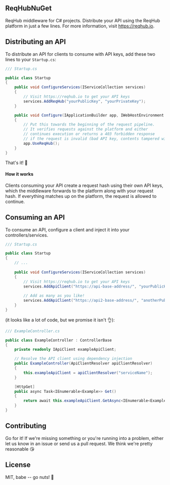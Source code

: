 ## ReqHubNuGet
ReqHub middleware for C# projects. Distribute your API using the ReqHub platform in just a few lines.
For more information, visit https://reqhub.io.

## Distributing an API
To distribute an API for clients to consume with API keys, add these two lines to your `Startup.cs`:

```cs
/// Startup.cs

public class Startup
{
    public void ConfigureServices(IServiceCollection services)
    {
        // Visit https://reqhub.io to get your API keys
        services.AddReqHub("yourPublicKey", "yourPrivateKey");
    }

    public void Configure(IApplicationBuilder app, IWebHostEnvironment env)
    {
        // Put this towards the beginning of the request pipeline.
        // It verifies requests against the platform and either
        // continues execution or returns a 403 forbidden response
        // if the request is invalid (bad API key, contents tampered with, etc.)
        app.UseReqHub();
    }
}
```
That's it! 🎉

#### How it works
Clients consuming your API create a request hash using their own API keys, which the middleware forwards to the platform
along with your request hash. If everything matches up on the platform, the request is allowed to continue.

## Consuming an API
To consume an API, configure a client and inject it into your controllers/services.

```cs
/// Startup.cs

public class Startup
{
    // ...
    
    public void ConfigureServices(IServiceCollection services)
    {
        // Visit https://reqhub.io to get your API keys
        services.AddApiClient("https://api-base-address/", "yourPublicKey", "yourPrivateKey", "serviceName");
        
        // Add as many as you like!
        services.AddApiClient("https://api2-base-address/", "anotherPublicKey", "anotherPrivateKey", "serviceName2");
    }
}
```
(it looks like a lot of code, but we promise it isn't 👌):
```cs
/// ExampleController.cs

public class ExampleController : ControllerBase
{
    private readonly IApiClient exampleApiClient;

    // Resolve the API client using dependency injection
    public ExampleController(ApiClientResolver apiClientResolver)
    {
        this.exampleApiClient = apiClientResolver("serviceName");
    }

    [HttpGet]
    public async Task<IEnumerable<Example>> Get()
    {
        return await this.exampleApiClient.GetAsync<IEnumerable<Example>>("example/endpoint");
    }
}
```

## Contributing
Go for it! If we're missing something or you're running into a problem, either let us know in an issue or send us a pull request.
We think we're pretty reasonable 😘

## License
MIT, babe -- go nuts! 🎉
